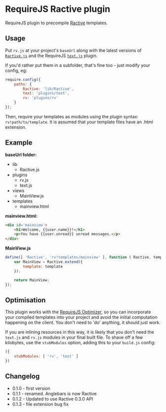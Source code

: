RequireJS Ractive plugin
==========================

RequireJS plugin to precompile [Ractive][1] templates.

Usage
-----

Put `rv.js` at your project's `baseUrl` along with the latest versions of [`Ractive.js`][1] and the RequireJS [`text.js`][2] plugin.

If you'd rather put them in a subfolder, that's fine too - just modify your config, eg:

```js
require.config({
	paths: {
		Ractive: 'lib/Ractive',
		text: 'plugins/text',
		rv: 'plugins/rv'
	}
});
```

Then, require your templates as modules using the plugin syntax: `rv!path/to/template`. It is assumed that your template files have an .html extension.


Example
-------

**baseUrl folder:**

* lib
    * Ractive.js
* plugins
    * rv.js
    * text.js
* views
    * MainView.js
* templates
    * mainview.html

**mainview.html:**

```html
<div id='mainview'>
	<h1>Welcome, {{user.name}}!</h1>
	<p>You have {{user.unread}} unread messages.</p>
</div>
```

**MainView.js**

```js
define([ 'Ractive', 'rv!templates/mainview' ], function ( Ractive, template ) {
	var MainView = Ractive.extend({
		template: template
	});

	return MainView;
});
```


Optimisation
------------

This plugin works with the [RequireJS Optimizer][3], so you can incorporate your compiled templates into your project and avoid the initial computation happening on the client. You don't need to 'do' anything, it should just work.

If you are inlining resources in this way, it is likely that you don't need the `text.js` and `rv.js` modules in your final built file. To shave off a few kilobytes, use the `stubModules` option, adding this to your `build.js` config:

```js
({
	stubModules: [ 'rv', 'text' ]
})
```


Changelog
---------

* 0.1.0 - first version
* 0.1.1 - renamed. Anglebars is now Ractive
* 0.1.2 - Updated to use Ractive 0.3.0 API
* 0.1.3 - file extension bug fix


[1]: https://github.com/Rich-Harris/Ractive
[2]: https://github.com/requirejs/text
[3]: http://requirejs.org/docs/optimization.html